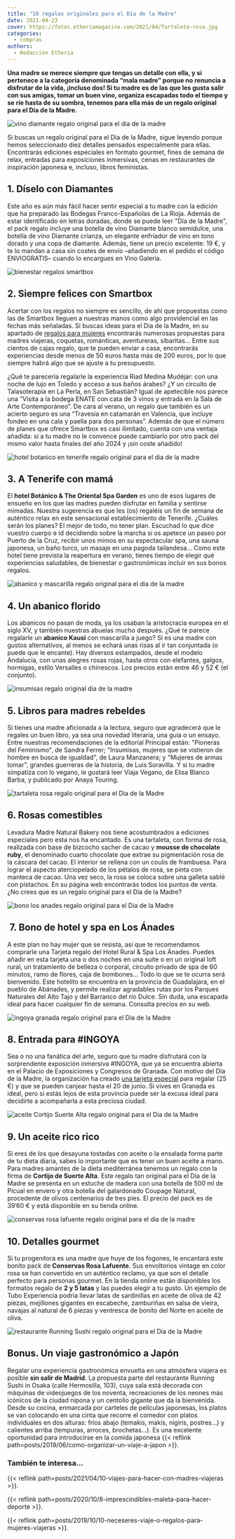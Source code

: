 ```yaml
---
title: "10 regalos originales para el Día de la Madre"
date: 2021-04-23
cover: https://fotos.etheriamagazine.com/2021/04/Tartaleta-rosa.jpg
categories: 
  - compras
authors: 
  - Redacción Etheria
---
```


**Una madre se merece siempre que tengas un detalle con ella, y si pertenece a la 
categoría denominada “mala madre” porque no renuncia a disfrutar de la vida, ¡incluso 
dos! Si tu madre es de las que les gusta salir con sus amigas, tomar un buen vino, 
organiza escapadas todo el tiempo y se ríe hasta de su sombra, tenemos para ella más de 
un regalo original para el Día de la Madre.** 

![vino diamante regalo original para el dia de la madre](https://fotos.etheriamagazine.com/2021/04/vino-diamante-dia-madre.jpg "Pack Diamante para el Día de la Madre.")

Si buscas un regalo original para el Día de la Madre, sigue leyendo porque hemos 
seleccionado diez detalles pensados especialmente para ellas. Encontrarás ediciones 
especiales en formato gourmet, fines de semana de relax, entradas para exposiciones 
inmersivas, cenas en restaurantes de inspiración japonesa e, incluso, libros feministas. 

## 1\. Díselo con Diamantes

Este año es aún más fácil hacer sentir especial a tu madre con la edición que ha 
preparado las Bodegas Franco-Españolas de La Rioja. Además de estar identificado en 
letras doradas, donde se puede leer "Día de la Madre", el pack regalo incluye una 
botella de vino Diamante blanco semidulce, una botella de vino Diamante crianza, un 
elegante enfriador de vino en tono dorado y una copa de diamante. Además, tiene un 
precio excelente: 19 €, y te lo mandan a casa sin costes de envío –añadiendo en el 
pedido el código ENVIOGRATIS– cuando lo encargues en Vino Galería. 

![bienestar regalos smartbox](https://fotos.etheriamagazine.com/2021/04/regalos-originales-mujeres.jpg "Regalos originales de Smartbox.© Alain Caishan")

## 2\. Siempre felices con Smartbox

Acertar con los regalos no siempre es sencillo, de ahí que propuestas como las de 
Smartbox lleguen a nuestras manos como algo providencial en las fechas más señaladas. Si 
buscas ideas para el Día de la Madre, en su apartado de [regalos para 
mujeres](https://www.smartbox.com/es/caja-regalo-para-ella/) encontrarás numerosas 
propuestas para madres viajeras, coquetas, románticas, aventureras, sibaritas… Entre sus 
cientos de cajas regalo, que te pueden enviar a casa, encontrarás experiencias desde 
menos de 50 euros hasta más de 200 euros, por lo que siempre habrá algo que se ajuste a 
tu presupuesto. 

¿Qué te parecería regalarle la experiencia Riad Medina Mudéjar: con una noche de lujo en 
Toledo y acceso a sus baños árabes? ¿Y un circuito de Talasoterapia en La Perla, en San 
Sebastián? Igual de apetecible nos parece una “Visita a la bodega ENATE con cata de 3 
vinos y entrada en la Sala de Arte Contemporáneo”. De cara al verano, un regalo que 
también es un acierto seguro es una “Travesía en catamarán en Valencia, que incluye 
fondeo en una cala y paella para dos personas”. Además de que el número de planes que 
ofrece Smartbox es casi ilimitado, cuenta con una ventaja añadida: si a tu madre no le 
convence puede cambiarlo por otro pack del mismo valor hasta finales del año 2024 y ¡sin 
coste añadido! 

![hotel botanico en tenerife regalo original para el dia de la madre](https://fotos.etheriamagazine.com/2021/04/hotel-botanico-Bill-Clinton-Suite-Jacuzzi.jpg "Suite con jacuzzi Bill Clinton, del Hotel Botánico.")

## 3\. A Tenerife con mamá

El **hotel Botánico & The Oriental Spa Garden** es uno de esos lugares de ensueño en los 
que las madres pueden disfrutar en familia y sentirse mimadas. Nuestra sugerencia es que 
les (os) regaléis un fin de semana de auténtico relax en este sensacional 
establecimiento de Tenerife. ¿Cuáles serán los planes? El mejor de todo, no tener plan. 
Escuchad lo que dice vuestro cuerpo e id decidiendo sobre la marcha si os apetece un 
paseo por Puerto de la Cruz, recibir unos mimos en su espectacular spa, una sauna 
japonesa, un baño turco, un masaje en una pagoda tailandesa… Como este hotel tiene 
prevista la reapertura en verano, tienes tiempo de elegir qué experiencias saludables, 
de bienestar o gastronómicas incluir en sus bonos regalos. 

![abanico y mascarilla regalo original para el dia de la madre](https://fotos.etheriamagazine.com/2021/04/pack-andalucia-abanico-regalo.jpg "Pack Kausi Andalucía de abanico y mascarilla.")

## 4\. Un abanico florido

Los abanicos no pasan de moda, ya los usaban la aristocracia europea en el siglo XV, y 
también nuestras abuelas mucho después. ¿Qué te parece regalarle un **abanico Kausi** 
con mascarilla a juego? Si es una madre con gustos alternativos, al menos se echará unas 
risas al ir tan conjuntada (o puede que le encante). Hay diversos estampados, desde el 
modelo Andalucía, con unas alegres rosas rojas, hasta otros con elefantes, galgos, 
hormigas, estilo Versalles o chinescos. Los precios están entre 46 y 52 € (el conjunto). 

![insumisas regalo original dia de la madre](https://fotos.etheriamagazine.com/2021/04/insumisas-libro-feminista.jpg "Libro Insumisas. Ed. Principal")

## 5\. Libros para madres rebeldes

Si tienes una madre aficionada a la lectura, seguro que agradecerá que le regales un 
buen libro, ya sea una novedad literaria, una guía o un ensayo. Entre nuestras 
recomendaciones de la editorial Principal están: "Pioneras del Feminismo", de Sandra 
Ferrer; "Insumisas, mujeres que se vistieron de hombre en busca de igualdad", de Laura 
Manzanera; y "Mujeres de armas tomar", grandes guerreras de la historia, de Luis 
Soravilla. Y si tu madre simpatiza con lo vegano, le gustará leer Viaja Vegano, de Elisa 
Blanco Barba, y publicado por Anaya Touring. 

![tartaleta rosa regalo original para el Dia de la Madre](https://fotos.etheriamagazine.com/2021/04/Tartaleta-rosa.jpg "Tartaleta en forma de rosa de Levadura Madre.")

## 6\. Rosas comestibles

Levadura Madre Natural Bakery nos tiene acostumbrados a ediciones especiales pero esta 
nos ha encantado. Es una tartaleta, con forma de rosa, realizada con base de bizcocho 
sacher de cacao y **mousse de chocolate ruby**, el denominado cuarto chocolate que 
extrae su pigmentación rosa de la cáscara del cacao. El interior se rellena con un 
coulis de frambuesa. Para lograr el aspecto aterciopelado de los pétalos de rosa, se 
pinta con manteca de cacao. Una vez seco, la rosa se coloca sobre una galleta sablé con 
pistachos. En su página web encontrarás todos los puntos de venta. ¿No crees que es un 
regalo original para el Día de la Madre? 

![bono los anades regalo original para el Dia de la Madre](https://fotos.etheriamagazine.com/2019/07/Hotel-Los-anades-guadalajara.jpg "Fachada del hotel rural Los Ánades.")

##  7. Bono de hotel y spa en Los Ánades

A este plan no hay mujer que se resista, así que te recomendamos comprarle una Tarjeta 
regalo del Hotel Rural & Spa Los Ánades. Puedes añadir en esta tarjeta una o dos noches 
en una suite o en un original loft rural, un tratamiento de belleza o corporal, circuito 
privado de spa de 60 minutos, ramo de flores, caja de bombones… Todo lo que se te ocurra 
será bienvenido. Este hotelito se encuentra en la provincia de Guadalajara, en el pueblo 
de Abánades, y permite realizar agradables rutas por los Parques Naturales del Alto Tajo 
y del Barranco del río Dulce. Sin duda, una escapada ideal para hacer cualquier fin de 
semana. Consulta precios en su web. 

![ingoya granada regalo original para el Dia de la Madre](https://fotos.etheriamagazine.com/2021/04/expo-inngoya-granada.jpg "Exposición inmersiva #INGOYA, en Granada.")

## 8\. Entrada para #INGOYA

Sea o no una fanática del arte, seguro que tu madre disfrutará con la sorprendente 
exposición inmersiva #INGOYA, que ya se encuentra abierta en el Palacio de Exposiciones 
y Congresos de Granada. Con motivo del Día de la Madre, la organización ha creado [una 
tarjeta especial](http://www.ingoya.com/) para regalar (25 €) y que se pueden canjear 
hasta el 20 de junio. Si vives en Granada es ideal, pero si estás lejos de esta 
provincia puede ser la excusa ideal para decidirte a acompañarla a esta preciosa ciudad. 

![aceite Cortijo Suerte Alta regalo original para el Dia de la Madre](https://fotos.etheriamagazine.com/2021/04/aceite-suerte-Alta.jpg "Pack de aceite del Cortijo Suerte Alta.")

## 9\. Un aceite rico rico

Si eres de los que desayuna tostadas con aceite o la ensalada forma parte de tu dieta 
diaria, sabes lo importante que es tener un buen aceite a mano. Para madres amantes de 
la dieta mediterránea tenemos un regalo con la firma de **Cortijo de Suerte Alta**. Este 
regalo tan original para el Día de la Madre se presenta en un estuche de madera con una 
botella de 500 ml de Picual en envero y otra botella del galardonado Coupage Natural, 
procedente de olivos centenarios de tres pies. El precio del pack es de 39’60 € y está 
disponible en su tienda online. 

![conservas rosa lafuente regalo original para el dia de la madre](https://fotos.etheriamagazine.com/2021/04/Rosa-Lafuente-latas.jpg "Conservas de Rosa Lafuente.")

## 10\. Detalles gourmet

Si tu progenitora es una madre que huye de los fogones, le encantará este bonito pack de 
**Conservas Rosa Lafuente**. Sus envoltorios vintage en color rosa se han convertido en 
un auténtico reclamo, ya que son el detalle perfecto para personas gourmet. En la tienda 
online están disponibles los formatos regalo de **2 y 5 latas** y las puedes elegir a tu 
gusto. Un ejemplo de Tubo Experiencia podría llevar latas de sardinillas en aceite de 
oliva de 42 piezas, mejillones gigantes en escabeche, zamburiñas en salsa de vieira, 
navajas al natural de 6 piezas y ventresca de bonito del Norte en aceite de oliva. 

![restaurante Running Sushi regalo original para el Dia de la Madre](https://fotos.etheriamagazine.com/2021/04/restaurante-running-sushi.jpg "Restaurante Running Sushi, en Madrid.")

## Bonus. Un viaje gastronómico a Japón

Regalar una experiencia gastronómica envuelta en una atmósfera viajera es posible **sin 
salir de Madrid**. La propuesta parte del restaurante Running Sushi in Osaka (calle 
Hermosilla, 103), cuya sala está decorada con máquinas de videojuegos de los noventa, 
recreaciones de los neones más icónicos de la ciudad nipona y un centollo gigante que da 
la bienvenida. Desde su cocina, enmarcada por carteles de películas japonesas, los 
platos se van colocando en una cinta que recorre el comedor con platos individuales en 
dos alturas: fríos abajo (temakis, makis, nigiris, postres…) y calientes arriba 
(tempuras, arroces, brochetas…). Es una excelente oportunidad para introducirse en la 
comida japonesa {{< reflink path=posts/2019/06/como-organizar-un-viaje-a-japon >}}. 

### También te interesa...

{{< reflink path=posts/2021/04/10-viajes-para-hacer-con-madres-viajeras >}}. 

{{< reflink path=posts/2020/10/8-imprescindibles-maleta-para-hacer-deporte >}}. 

{{< reflink path=posts/2019/10/10-neceseres-viaje-o-regalos-para-mujeres-viajeras >}}.
